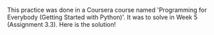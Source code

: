 This practice was done in a Coursera course named 'Programming for Everybody (Getting Started with Python)'. 
It was to solve in Week 5 (Assignment 3.3). 
Here is the solution!
